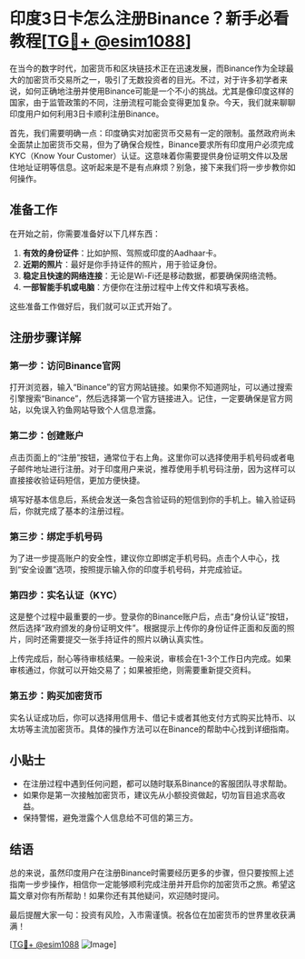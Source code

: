 # 印度3日卡怎么注册Binance？新手必看教程[[TG💪+ @esim1088](https://t.me/s/esim1088)]

在当今的数字时代，加密货币和区块链技术正在迅速发展，而Binance作为全球最大的加密货币交易所之一，吸引了无数投资者的目光。不过，对于许多初学者来说，如何正确地注册并使用Binance可能是一个不小的挑战。尤其是像印度这样的国家，由于监管政策的不同，注册流程可能会变得更加复杂。今天，我们就来聊聊印度用户如何利用3日卡顺利注册Binance。

首先，我们需要明确一点：印度确实对加密货币交易有一定的限制。虽然政府尚未全面禁止加密货币交易，但为了确保合规性，Binance要求所有印度用户必须完成KYC（Know Your Customer）认证。这意味着你需要提供身份证明文件以及居住地址证明等信息。这听起来是不是有点麻烦？别急，接下来我们将一步步教你如何操作。

## 准备工作

在开始之前，你需要准备好以下几样东西：

1. **有效的身份证件**：比如护照、驾照或印度的Aadhaar卡。
2. **近期的照片**：最好是你手持证件的照片，用于验证身份。
3. **稳定且快速的网络连接**：无论是Wi-Fi还是移动数据，都要确保网络流畅。
4. **一部智能手机或电脑**：方便你在注册过程中上传文件和填写表格。

这些准备工作做好后，我们就可以正式开始了。

## 注册步骤详解

### 第一步：访问Binance官网

打开浏览器，输入“Binance”的官方网站链接。如果你不知道网址，可以通过搜索引擎搜索“Binance”，然后选择第一个官方链接进入。记住，一定要确保是官方网站，以免误入钓鱼网站导致个人信息泄露。

### 第二步：创建账户

点击页面上的“注册”按钮，通常位于右上角。这里你可以选择使用手机号码或者电子邮件地址进行注册。对于印度用户来说，推荐使用手机号码注册，因为这样可以直接接收验证码短信，更加方便快捷。

填写好基本信息后，系统会发送一条包含验证码的短信到你的手机上。输入验证码后，你就完成了基本的注册过程。

### 第三步：绑定手机号码

为了进一步提高账户的安全性，建议你立即绑定手机号码。点击个人中心，找到“安全设置”选项，按照提示输入你的印度手机号码，并完成验证。

### 第四步：实名认证（KYC）

这是整个过程中最重要的一步。登录你的Binance账户后，点击“身份认证”按钮，然后选择“政府颁发的身份证明文件”。根据提示上传你的身份证件正面和反面的照片，同时还需要提交一张手持证件的照片以确认真实性。

上传完成后，耐心等待审核结果。一般来说，审核会在1-3个工作日内完成。如果审核通过，你就可以开始交易了；如果被拒绝，则需要重新提交资料。

### 第五步：购买加密货币

实名认证成功后，你可以选择用信用卡、借记卡或者其他支付方式购买比特币、以太坊等主流加密货币。具体的操作方法可以在Binance的帮助中心找到详细指南。

## 小贴士

- 在注册过程中遇到任何问题，都可以随时联系Binance的客服团队寻求帮助。
- 如果你是第一次接触加密货币，建议先从小额投资做起，切勿盲目追求高收益。
- 保持警惕，避免泄露个人信息给不可信的第三方。

## 结语

总的来说，虽然印度用户在注册Binance时需要经历更多的步骤，但只要按照上述指南一步步操作，相信你一定能够顺利完成注册并开启你的加密货币之旅。希望这篇文章对你有所帮助！如果你还有其他疑问，欢迎随时提问。

最后提醒大家一句：投资有风险，入市需谨慎。祝各位在加密货币的世界里收获满满！

[[TG💪+ @esim1088](https://t.me/s/esim1088) ![Image](https://i.postimg.cc/4NQfJmqS/Snipaste-2025-05-13-00-14-12.png)]